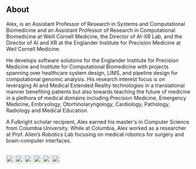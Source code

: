 ## About

Alex, is an Assistant Professor of Research in Systems and Computational Biomedicine and an Assistant Professor of Research in Computational Biomedicine at Weill Cornell Medicine, the Director of AI-XR Lab, and the Director of AI and XR at the Englander Institute for Precision Medicine at Weil Cornell Medicine.

He develops software solutions for the Englander Institute for Precision Medicine and Institute for Computational Biomedicine with projects spanning over healthcare system design, LIMS, and pipeline design for computational genomic analysis. His research interest focus is on leveraging AI and Medical Extended Reality technologies in a translational manner benefiting patients but also towards teaching the future of medicine in a plethora of medical domains including Precision Medicine, Emergency Medicine, Embryology, Otorhinolaryngology, Cardiology, Pathology, Radiology and Medical Education.

A Fulbright scholar recipient, Alex earned his master's in Computer Science from Columbia University. While at Columbia, Alex worked as a researcher at Prof. Allen’s Robotics Lab focusing on medical robotics for surgery and brain-computer interfaces.

</br>

<a href="https://alex.sigaras.com/cv.pdf">
  <img align="left" alt="Alex's CV" width="22px" src="https://cdn.jsdelivr.net/npm/simple-icons@v11/icons/adobeacrobatreader.svg" />
</a>
<a href="https://www.linkedin.com/in/alexsigaras/">
  <img align="left" alt="Alex's Linkdein" width="22px" src="https://cdn.jsdelivr.net/npm/simple-icons@v11/icons/linkedin.svg" />
</a>
<a href="https://twitter.com/AlexSigaras">
  <img align="left" alt="Alex's X" width="22px" src="https://cdn.jsdelivr.net/npm/simple-icons@v11/icons/x.svg" />
</a>
<a href="https://scholar.google.com/citations?user=LupDxKUAAAAJ&hl=en&oi=ao">
  <img align="left" alt="Alex's Google Scholar" width="22px" src="https://cdn.jsdelivr.net/npm/simple-icons@v11/icons/googlescholar.svg" />
</a>
<a href="https://orcid.org/0000-0002-7607-559X">
  <img align="left" alt="Alex's ORCID" width="22px" src="https://cdn.jsdelivr.net/npm/simple-icons@v11/icons/orcid.svg" />
</a>
<a href="https://publons.com/researcher/3240095/alexandros-sigaras/publications/">
  <img align="left" alt="Alex's Publons" width="22px" src="https://cdn.jsdelivr.net/npm/simple-icons@v11/icons/publons.svg" />
</a>

</br>
</br>


